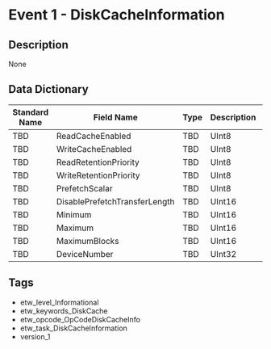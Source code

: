 # Event 1 - DiskCacheInformation

## Description
None

## Data Dictionary
|Standard Name|Field Name|Type|Description|Sample Value|
|---|---|---|---|---|
|TBD|ReadCacheEnabled|TBD|UInt8|None|None|
|TBD|WriteCacheEnabled|TBD|UInt8|None|None|
|TBD|ReadRetentionPriority|TBD|UInt8|None|None|
|TBD|WriteRetentionPriority|TBD|UInt8|None|None|
|TBD|PrefetchScalar|TBD|UInt8|None|None|
|TBD|DisablePrefetchTransferLength|TBD|UInt16|None|None|
|TBD|Minimum|TBD|UInt16|None|None|
|TBD|Maximum|TBD|UInt16|None|None|
|TBD|MaximumBlocks|TBD|UInt16|None|None|
|TBD|DeviceNumber|TBD|UInt32|None|None|

## Tags
* etw_level_Informational
* etw_keywords_DiskCache
* etw_opcode_OpCodeDiskCacheInfo
* etw_task_DiskCacheInformation
* version_1